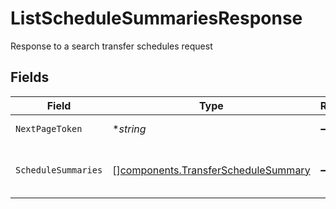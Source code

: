 # ListScheduleSummariesResponse

Response to a search transfer schedules request


## Fields

| Field                                                                                      | Type                                                                                       | Required                                                                                   | Description                                                                                | Example                                                                                    |
| ------------------------------------------------------------------------------------------ | ------------------------------------------------------------------------------------------ | ------------------------------------------------------------------------------------------ | ------------------------------------------------------------------------------------------ | ------------------------------------------------------------------------------------------ |
| `NextPageToken`                                                                            | **string*                                                                                  | :heavy_minus_sign:                                                                         | The next page token                                                                        | 4ZHd3wAaMD1IQ0ZKS2BKV0FSRVdLW4VLWkY1R1B3MU4                                                |
| `ScheduleSummaries`                                                                        | [][components.TransferScheduleSummary](../../models/components/transferschedulesummary.md) | :heavy_minus_sign:                                                                         | The list of transfer schedule details                                                      |                                                                                            |